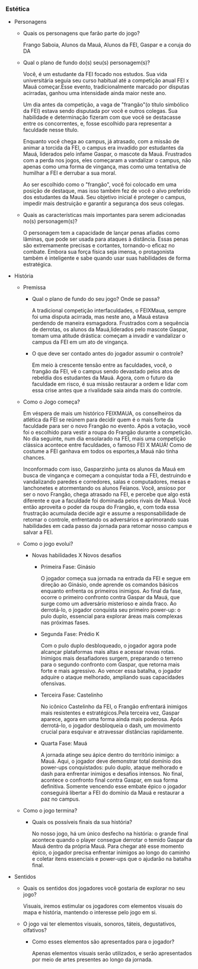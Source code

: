 ### Estética

- Personagens 
    - Quais os personagens que farão parte do jogo?
        <!---- Ex: Protagonistas, Antagonistas, Personagens não jogaveis (NPCs) ... --->
      Frango Saboia, Alunos da Mauá, Alunos da FEI, Gaspar e a coruja do DA
      
    - Qual o plano de fundo do(s) seu(s) personagem(s)?

        Você, é um estudante da FEI focado nos estudos. Sua vida universitária seguia seu curso habitual até a competição anual FEI x Mauá começar.Esse evento, tradicionalmente marcado por disputas acirradas, ganhou uma intensidade ainda maior neste ano.

        Um dia antes da competição, a vaga de "frangão"(o título simbólico da FEI) estava sendo disputada por você e outros colegas. Sua habilidade e determinação fizeram com que você se destacasse entre os concorrentes, e, fosse escolhido para representar a faculdade nesse título.

        Enquanto você chega ao campus, já atrasado, com a missão de animar a torcida da FEI, o campus era invadido por estudantes da Mauá, liderados pelo infame Gaspar, o mascote da Mauá. Frustrados com a perda nos jogos, eles começaram a vandalizar o campus, não apenas como uma forma de vingança, mas como uma tentativa de humilhar a FEI e derrubar a sua moral.

        Ao ser escolhido como o "frangão", você foi colocado em uma posição de destaque, mas isso também fez de você o alvo preferido dos estudantes da Mauá. Seu objetivo inicial é proteger o campus, impedir mais destruição e garantir a segurança dos seus colegas.
      
    - Quais as características mais importantes para serem adicionadas no(s) personagem(s)?
 
      O personagem tem a capacidade de lançar penas afiadas como lâminas, que pode ser usada para ataques à distância. Essas penas são extremamente precisas e cortantes, tornando-o eficaz no combate. Embora sua força física seja imensa, o protagonista também é inteligente e sabe quando usar suas habilidades de forma estratégica.

- História

    - Premissa
        - Qual o plano de fundo do seu jogo? Onde se passa?

          A tradicional competição interfaculdades, o FEIXMaua, sempre foi uma disputa acirrada, mas neste ano, a Mauá estava perdendo de maneira esmagadora. Frustrados com a sequência de derrotas, os alunos da Mauá,liderados pelo mascote Gaspar, tomam uma atitude drástica: começam a invadir e vandalizar o campus da FEI em um ato de vingança.
          
        - O que deve ser contado antes do jogador assumir o controle?
     
          Em meio à crescente tensão entre as faculdades, você, o frangão da FEI, vê o campus sendo devastado pelos atos de rebeldia dos estudantes da Mauá. Agora, com o futuro da faculdade em risco, é sua missão restaurar a ordem e lidar com essa crise antes que a rivalidade saia ainda mais do controle.

    - Como o Jogo começa?

      Em véspera de mais um histórico FEIXMAUA, os conselheiros da atlética da FEI se reúnem para decidir quem é o mais forte da faculdade para ser o novo Frangão no evento. Após a votação, você foi o escolhido para vestir a roupa do Frangão durante a competição. No dia seguinte, num dia ensolarado na FEI, mais uma competição clássica acontece entre faculdades, o famoso FEI X MAUÁ! Como
de costume a FEI ganhava em todos os esportes,a Mauá não tinha chances.

      Inconformado com isso, Gasparzinho junta os alunos da Mauá em busca de vingança e começam a conquistar toda a FEI, destruindo e vandalizando paredes e corredores, salas e computadores, mesas e lanchonetes e atormentando os alunos Feianos. Você, ansioso por ser o novo Frangão, chega atrasado na FEI, e percebe que algo está diferente e que a faculdade foi dominada pelos rivais de Mauá. Você então aproveita o poder da roupa do Frangão, e, com toda essa frustração acumulada decide agir e assume a responsabilidade de retomar o controle, enfrentando os adversários e aprimorando suas habilidades em cada passo da jornada para retomar
nosso campus e salvar a FEI.

    - Como o jogo evolui?
        - Novas habilidades X Novos desafios
          - Primeira Fase: Ginásio

            O jogador começa sua jornada na entrada da FEI e segue em direção ao Ginásio, onde aprende os comandos básicos enquanto enfrenta os primeiros inimigos. Ao final da fase, ocorre o primeiro confronto contra Gaspar da Mauá, que surge como um adversário misterioso e ainda fraco. Ao derrotá-lo, o jogador conquista seu primeiro power-up: o pulo duplo, essencial para explorar áreas mais complexas nas próximas fases.
            
          - Segunda Fase: Prédio K

            Com o pulo duplo desbloqueado, o jogador agora pode alcançar plataformas mais altas e acessar novas rotas. Inimigos mais desafiadores surgem, preparando o terreno para o segundo confronto com Gaspar, que retorna mais forte e mais agressivo. Ao vencer essa batalha, o jogador adquire o ataque melhorado, ampliando suas capacidades ofensivas.
          - Terceira Fase: Castelinho

            No icônico Castelinho da FEI, o Frangão enfrentará inimigos mais resistentes e estratégicos.Pela terceira vez, Gaspar aparece, agora em uma forma ainda mais poderosa. Após derrotá-lo, o jogador desbloqueia o dash, um movimento crucial para esquivar e atravessar distâncias rapidamente.

          - Quarta Fase: Mauá

            A jornada atinge seu ápice dentro do território inimigo: a Mauá. Aqui, o jogador deve demonstrar total domínio dos power-ups conquistados: pulo duplo, ataque melhorado e dash para enfrentar inimigos e desafios intensos. No final, acontece o confronto final contra Gaspar, em sua forma definitiva. Somente vencendo esse embate épico o jogador conseguirá libertar a FEI do domínio da Mauá e restaurar a paz no campus.

    - Como o jogo termina? 
        - Quais os possíveis finais da sua história?
     
            No nosso jogo, há um único desfecho na história: o grande final acontece quando o player consegue derrotar o temido Gaspar da Mauá dentro da própria Mauá. Para chegar até esse momento épico, o jogador precisa enfrentar inimigos ao longo do caminho e coletar itens essenciais e power-ups que o ajudarão na batalha final.

- Sentidos
    - Quais os sentidos dos jogadores você gostaria de explorar no seu jogo?

        Visuais, iremos estimular os jogadores com elementos visuais do mapa e história, mantendo o interesse pelo jogo em si.
      
    - O jogo vai ter elementos visuais, sonoros, táteis, degustativos, olfativos?
        - Como esses elementos são apresentados para o jogador?

          Apenas elementos visuais serão utilizados, e serão apresentados por meio de artes presentes ao longo da jornada.
